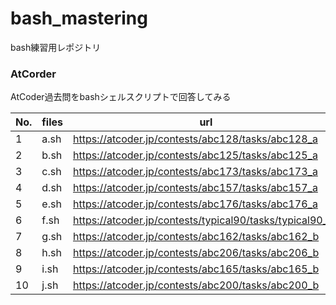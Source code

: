 # bash_mastering

bash練習用レポジトリ

### AtCorder
AtCoder過去問をbashシェルスクリプトで回答してみる

| No. | files  | url                                                      |
| --- | -------| -------------------------------------------------------- |
|  1  | a.sh   | https://atcoder.jp/contests/abc128/tasks/abc128_a        |
|  2  | b.sh   | https://atcoder.jp/contests/abc125/tasks/abc125_a        |
|  3  | c.sh   | https://atcoder.jp/contests/abc173/tasks/abc173_a        |
|  4  | d.sh   | https://atcoder.jp/contests/abc157/tasks/abc157_a        |
|  5  | e.sh   | https://atcoder.jp/contests/abc176/tasks/abc176_a        |
|  6  | f.sh   | https://atcoder.jp/contests/typical90/tasks/typical90_ag |
|  7  | g.sh   | https://atcoder.jp/contests/abc162/tasks/abc162_b        |
|  8  | h.sh   | https://atcoder.jp/contests/abc206/tasks/abc206_b        |
|  9  | i.sh   | https://atcoder.jp/contests/abc165/tasks/abc165_b        |
| 10  | j.sh   | https://atcoder.jp/contests/abc200/tasks/abc200_b        |
